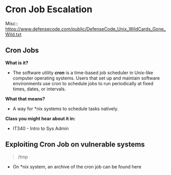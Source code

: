 # Cron Job Escalation

Misc:: https://www.defensecode.com/public/DefenseCode_Unix_WildCards_Gone_Wild.txt

## Cron Jobs
**What is it?**
* The software utility _**cron**_ is a time-based job scheduler in Unix-like computer operating systems. Users that set up and maintain software environments use cron to schedule jobs to run periodically at fixed times, dates, or intervals.


**What that means?**
* A way for *nix systems to schedule tasks natively. 



**Class you might hear about it in:**
* IT340 - Intro to Sys Admin


## Exploiting Cron Job on vulnerable systems

> /tmp 
* On *nix system, an archive of the cron job can be found here

